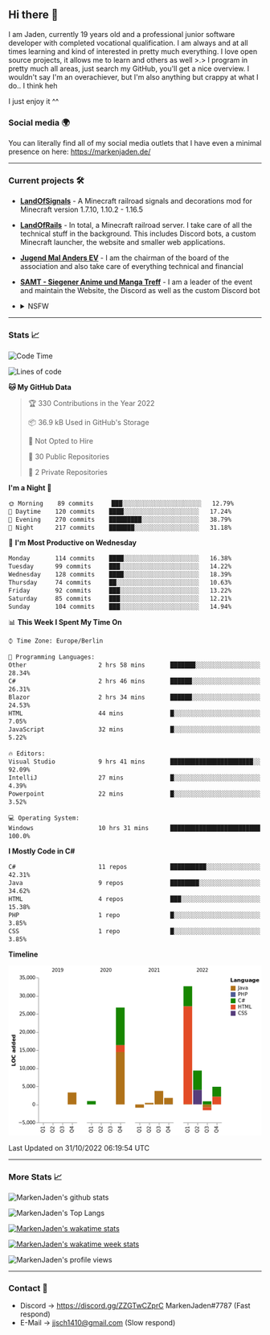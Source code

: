 ## Hi there 👋
I am Jaden, currently 19 years old and a professional junior software developer with completed vocational qualification. I am always and at all times learning and kind of interested in pretty much everything. I love open source projects, it allows me to learn and others as well >.>
I program in pretty much all areas, just search my GitHub, you'll get a nice overview.
I wouldn't say I'm an overachiever, but I'm also anything but crappy at what I do.. I think heh

I just enjoy it ^^

### Social media 🌍

You can literally find all of my social media outlets that I have even a minimal presence on here: https://markenjaden.de/

---

### Current projects 🛠

* [**LandOfSignals**](https://github.com/LandOfRails/LandOfSignals) - A Minecraft railroad signals and decorations mod for Minecraft version 1.7.10, 1.10.2 - 1.16.5
* [**LandOfRails**](https://github.com/LandOfRails) - In total, a Minecraft railroad server. I take care of all the technical stuff in the background. This includes Discord bots, a custom Minecraft launcher, the website and smaller web applications.
* [**Jugend Mal Anders EV**](https://jugendmalanders.de/) - I am the chairman of the board of the association and also take care of everything technical and financial
* [**SAMT - Siegener Anime und Manga Treff**](https://github.com/Siegener-Anime-und-Manga-Treff-SAMT) - I am a leader of the event and maintain the Website, the Discord as well as the custom Discord bot
* <details> 
  <summary>NSFW</summary>
  
  [**Nekos**](https://github.com/MarkenJaden/Nekos) - Website providing you with random lewd neko pics
  
</details>

---

### Stats 📈

<!--START_SECTION:waka-->
![Code Time](http://img.shields.io/badge/Code%20Time-970%20hrs%2032%20mins-blue)

![Lines of code](https://img.shields.io/badge/From%20Hello%20World%20I%27ve%20Written-82%20Thousand%20lines%20of%20code-blue)

**🐱 My GitHub Data** 

> 🏆 330 Contributions in the Year 2022
 > 
> 📦 36.9 kB Used in GitHub's Storage 
 > 
> 🚫 Not Opted to Hire
 > 
> 📜 30 Public Repositories 
 > 
> 🔑 2 Private Repositories  
 > 
**I'm a Night 🦉** 

```text
🌞 Morning    89 commits     ███░░░░░░░░░░░░░░░░░░░░░░   12.79% 
🌆 Daytime    120 commits    ████░░░░░░░░░░░░░░░░░░░░░   17.24% 
🌃 Evening    270 commits    █████████░░░░░░░░░░░░░░░░   38.79% 
🌙 Night      217 commits    ███████░░░░░░░░░░░░░░░░░░   31.18%

```
📅 **I'm Most Productive on Wednesday** 

```text
Monday       114 commits    ████░░░░░░░░░░░░░░░░░░░░░   16.38% 
Tuesday      99 commits     ███░░░░░░░░░░░░░░░░░░░░░░   14.22% 
Wednesday    128 commits    ████░░░░░░░░░░░░░░░░░░░░░   18.39% 
Thursday     74 commits     ██░░░░░░░░░░░░░░░░░░░░░░░   10.63% 
Friday       92 commits     ███░░░░░░░░░░░░░░░░░░░░░░   13.22% 
Saturday     85 commits     ███░░░░░░░░░░░░░░░░░░░░░░   12.21% 
Sunday       104 commits    ███░░░░░░░░░░░░░░░░░░░░░░   14.94%

```


📊 **This Week I Spent My Time On** 

```text
⌚︎ Time Zone: Europe/Berlin

💬 Programming Languages: 
Other                    2 hrs 58 mins       ███████░░░░░░░░░░░░░░░░░░   28.34% 
C#                       2 hrs 46 mins       ██████░░░░░░░░░░░░░░░░░░░   26.31% 
Blazor                   2 hrs 34 mins       ██████░░░░░░░░░░░░░░░░░░░   24.53% 
HTML                     44 mins             █░░░░░░░░░░░░░░░░░░░░░░░░   7.05% 
JavaScript               32 mins             █░░░░░░░░░░░░░░░░░░░░░░░░   5.22%

🔥 Editors: 
Visual Studio            9 hrs 41 mins       ███████████████████████░░   92.09% 
IntelliJ                 27 mins             █░░░░░░░░░░░░░░░░░░░░░░░░   4.39% 
Powerpoint               22 mins             █░░░░░░░░░░░░░░░░░░░░░░░░   3.52%

💻 Operating System: 
Windows                  10 hrs 31 mins      █████████████████████████   100.0%

```

**I Mostly Code in C#** 

```text
C#                       11 repos            ██████████░░░░░░░░░░░░░░░   42.31% 
Java                     9 repos             ████████░░░░░░░░░░░░░░░░░   34.62% 
HTML                     4 repos             ███░░░░░░░░░░░░░░░░░░░░░░   15.38% 
PHP                      1 repo              █░░░░░░░░░░░░░░░░░░░░░░░░   3.85% 
CSS                      1 repo              █░░░░░░░░░░░░░░░░░░░░░░░░   3.85%

```


**Timeline**

![Chart not found](https://raw.githubusercontent.com/MarkenJaden/MarkenJaden/main/charts/bar_graph.png) 


 Last Updated on 31/10/2022 06:19:54 UTC
<!--END_SECTION:waka-->

---

### More Stats 📈

![MarkenJaden's github stats](https://github-readme-stats.vercel.app/api?username=MarkenJaden&count_private=true&show_icons=true&theme=radical)

![MarkenJaden's Top Langs](https://github-readme-stats.vercel.app/api/top-langs/?username=MarkenJaden&theme=radical)

[![MarkenJaden's wakatime stats](https://github-readme-stats.vercel.app/api/wakatime?username=MarkenJaden&theme=radical)](https://wakatime.com/@17f322c9-222a-48b4-9e15-983c41f7aed4)

[![MarkenJaden's wakatime week stats](https://wakatime.com/badge/user/17f322c9-222a-48b4-9e15-983c41f7aed4.svg)](https://wakatime.com/@17f322c9-222a-48b4-9e15-983c41f7aed4)

<!--[![MarkenJaden's Codewars stats](https://www.codewars.com/users/MarkenJaden/badges/large)](https://www.codewars.com/users/MarkenJaden)-->

![MarkenJaden's profile views](https://komarev.com/ghpvc/?username=MarkenJaden)

---

### Contact 💌

* Discord -> https://discord.gg/ZZGTwCZprC MarkenJaden#7787 (Fast respond)
* E-Mail -> jjsch1410@gmail.com (Slow respond)



<!--
**MarkenJaden/MarkenJaden** is a ✨ _special_ ✨ repository because its `README.md` (this file) appears on your GitHub profile.

Here are some ideas to get you started:

- 🔭 I’m currently working on ...
- 🌱 I’m currently learning ...
- 👯 I’m looking to collaborate on ...
- 🤔 I’m looking for help with ...
- 💬 Ask me about ...
- 📫 How to reach me: ...
- 😄 Pronouns: ...
- ⚡ Fun fact: ...
-->
